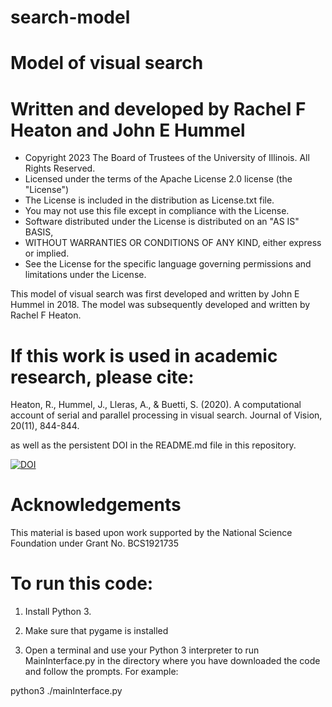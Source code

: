 # search-model
# Model of visual search 
# Written and developed by Rachel F Heaton and John E Hummel

* Copyright 2023 The Board of Trustees of the University of Illinois. All Rights Reserved.
* Licensed under the terms of the Apache License 2.0 license (the "License")
* The License is included in the distribution as License.txt file.
* You may not use this file except in compliance with the License.
* Software distributed under the License is distributed on an "AS IS" BASIS,
* WITHOUT WARRANTIES OR CONDITIONS OF ANY KIND, either express or implied.
* See the License for the specific language governing permissions and limitations under the License.


This model of visual search was first developed and written by John E Hummel in 2018.
The model was subsequently developed and written by Rachel F Heaton.

# If this work is used in academic research, please cite:
Heaton, R., Hummel, J., Lleras, A., & Buetti, S. (2020). A computational account of serial and parallel processing in visual search. Journal of Vision, 20(11), 844-844.

as well as the persistent DOI in the README.md file in this repository.

<a href="https://zenodo.org/badge/latestdoi/703054287"><img src="https://zenodo.org/badge/703054287.svg" alt="DOI"></a>

# Acknowledgements

This material is based upon work supported by the National Science Foundation under Grant No. BCS1921735



# To run this code:

1. Install Python 3.

2. Make sure that pygame is installed 

3. Open a terminal and use your Python 3 interpreter to run MainInterface.py in the directory where you have downloaded the code and follow the prompts.
For example:

python3 ./mainInterface.py

